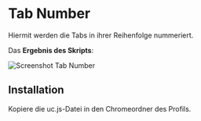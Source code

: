 # Tab Number
Hiermit werden die Tabs in ihrer Reihenfolge nummeriert.

Das **Ergebnis des Skripts**:

![Screenshot Tab Number](https://github.com/ardiman/userChrome.js/raw/master/tabnumber/scr_tabnumber.png)

## Installation
Kopiere die uc.js-Datei in den Chromeordner des Profils.

